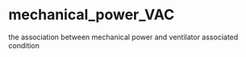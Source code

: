 # mechanical_power_VAC
the association between mechanical power and ventilator associated condition
